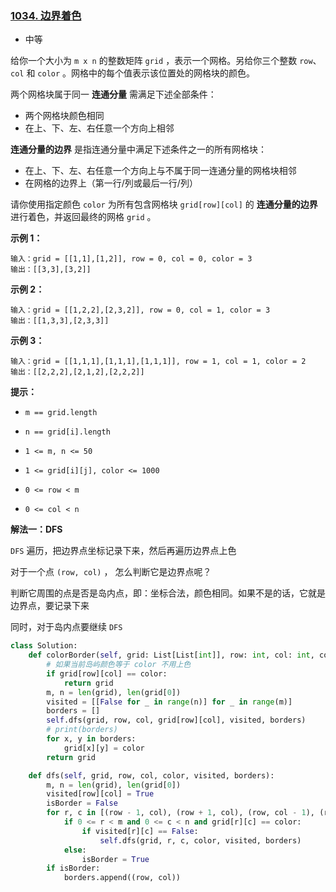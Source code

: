 ### [1034. 边界着色](https://leetcode.cn/problems/coloring-a-border/)

- 中等

给你一个大小为 `m x n` 的整数矩阵 `grid` ，表示一个网格。另给你三个整数 `row`、`col` 和 `color` 。网格中的每个值表示该位置处的网格块的颜色。

两个网格块属于同一 **连通分量** 需满足下述全部条件：

- 两个网格块颜色相同
- 在上、下、左、右任意一个方向上相邻

**连通分量的边界** 是指连通分量中满足下述条件之一的所有网格块：

- 在上、下、左、右任意一个方向上与不属于同一连通分量的网格块相邻
- 在网格的边界上（第一行/列或最后一行/列）

请你使用指定颜色 `color` 为所有包含网格块 `grid[row][col]` 的 **连通分量的边界** 进行着色，并返回最终的网格 `grid` 。

**示例 1：**

```
输入：grid = [[1,1],[1,2]], row = 0, col = 0, color = 3
输出：[[3,3],[3,2]]
```

**示例 2：**

```
输入：grid = [[1,2,2],[2,3,2]], row = 0, col = 1, color = 3
输出：[[1,3,3],[2,3,3]]
```

**示例 3：**

```
输入：grid = [[1,1,1],[1,1,1],[1,1,1]], row = 1, col = 1, color = 2
输出：[[2,2,2],[2,1,2],[2,2,2]]
```

**提示：**

- `m == grid.length`
- `n == grid[i].length`

- `1 <= m, n <= 50`
- `1 <= grid[i][j], color <= 1000`

- `0 <= row < m`
- `0 <= col < n`

 **解法一：DFS**

`DFS` 遍历，把边界点坐标记录下来，然后再遍历边界点上色

对于一个点 `(row, col)` ， 怎么判断它是边界点呢？

判断它周围的点是否是岛内点，即：坐标合法，颜色相同。如果不是的话，它就是边界点，要记录下来

同时，对于岛内点要继续 `DFS` 

```python
class Solution:
    def colorBorder(self, grid: List[List[int]], row: int, col: int, color: int) -> List[List[int]]:
        # 如果当前岛屿颜色等于 color 不用上色
        if grid[row][col] == color:
            return grid
        m, n = len(grid), len(grid[0])
        visited = [[False for _ in range(n)] for _ in range(m)]
        borders = []
        self.dfs(grid, row, col, grid[row][col], visited, borders)
        # print(borders)
        for x, y in borders:
            grid[x][y] = color
        return grid

    def dfs(self, grid, row, col, color, visited, borders):
        m, n = len(grid), len(grid[0])
        visited[row][col] = True
        isBorder = False
        for r, c in [(row - 1, col), (row + 1, col), (row, col - 1), (row, col + 1)]:
            if 0 <= r < m and 0 <= c < n and grid[r][c] == color:
                if visited[r][c] == False:
                    self.dfs(grid, r, c, color, visited, borders)
            else:
                isBorder = True
        if isBorder:
            borders.append((row, col))
```

